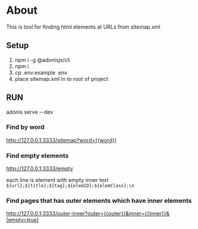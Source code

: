 # About

This is tool for finding html elements at URLs from sitemap.xml

## Setup

1) npm i -g @adonisjs/cli
2) npm i
3) cp .env.example .env
3) place sitemap.xml in to root of project

## RUN

adonis serve --dev


### Find by word

http://127.0.0.1:3333/sitemap?word={{word}}

### Find empty elements

http://127.0.0.1:3333/empty

each line is element with empty inner text
`${url};${title};${tag};${elemID};${elemClass};\n`

### Find pages that has outer elements which have inner elements

http://127.0.0.1:3333/outer-inner?outer={{outer}}&inner={{inner}}&[empty=true]
